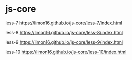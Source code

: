 # js-core

less-7
https://limon16.github.io/js-core/less-7/index.html

less-8
https://limon16.github.io/js-core/less-8/index.html

less-9
https://limon16.github.io/js-core/less-9/index.html

less-10
https://limon16.github.io/js-core/less-10/index.html
